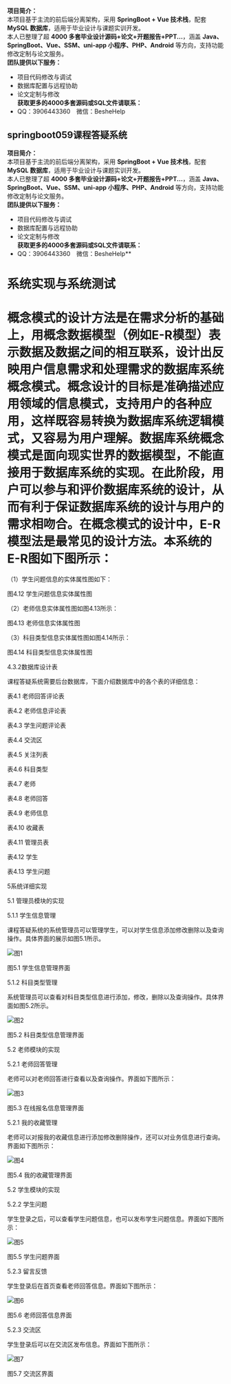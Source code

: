 **项目简介：**  
本项目基于主流的前后端分离架构，采用 **SpringBoot + Vue 技术栈**，配套 **MySQL 数据库**，适用于毕业设计与课题实训开发。  
本人已整理了超 **4000 多套毕业设计源码+论文+开题报告+PPT...**，涵盖 **Java、SpringBoot、Vue、SSM、uni-app 小程序、PHP、Android** 等方向，支持功能修改定制与论文服务。  
**团队提供以下服务：**  
- 项目代码修改与调试  
- 数据库配置与远程协助  
- 论文定制与修改  
**获取更多的4000多套源码或SQL文件请联系：**  
- QQ：3906443360 微信：BesheHelp


## springboot059课程答疑系统

**项目简介：**  
本项目基于主流的前后端分离架构，采用 **SpringBoot + Vue 技术栈**，配套 **MySQL 数据库**，适用于毕业设计与课题实训开发。  
本人已整理了超 **4000 多套毕业设计源码+论文+开题报告+PPT...**，涵盖 **Java、SpringBoot、Vue、SSM、uni-app 小程序、PHP、Android** 等方向，支持功能修改定制与论文服务。  
**团队提供以下服务：**  
- 项目代码修改与调试  
- 数据库配置与远程协助  
- 论文定制与修改  
**获取更多的4000多套源码或SQL文件请联系：**  
- QQ：3906443360 微信：BesheHelp**


# 系统实现与系统测试

# 概念模式的设计方法是在需求分析的基础上，用概念数据模型（例如E-R模型）表示数据及数据之间的相互联系，设计出反映用户信息需求和处理需求的数据库系统概念模式。概念设计的目标是准确描述应用领域的信息模式，支持用户的各种应用，这样既容易转换为数据库系统逻辑模式，又容易为用户理解。数据库系统概念模式是面向现实世界的数据模型，不能直接用于数据库系统的实现。在此阶段，用户可以参与和评价数据库系统的设计，从而有利于保证数据库系统的设计与用户的需求相吻合。在概念模式的设计中，E-R模型法是最常见的设计方法。本系统的E-R图如下图所示：

（1）学生问题信息的实体属性图如下：

图4.12  学生问题信息实体属性图

（2）老师信息实体属性图如图4.13所示：

图4.13  老师信息实体属性图

（3）科目类型信息实体属性图如图4.14所示：

图4.14 科目类型信息实体属性图

4.3.2数据库设计表

课程答疑系统需要后台数据库，下面介绍数据库中的各个表的详细信息：

表4.1 老师回答评论表

表4.2 老师信息评论表

表4.3 学生问题评论表

表4.4 交流区

表4.5 关注列表

表4.6 科目类型

表4.7 老师

表4.8 老师回答

表4.9 老师信息

表4.10 收藏表

表4.11 管理员表

表4.12 学生

表4.13 学生问题

5系统详细实现

5.1 管理员模块的实现

5.1.1 学生信息管理

课程答疑系统的系统管理员可以管理学生，可以对学生信息添加修改删除以及查询操作。具体界面的展示如图5.1所示。

![图1](images/image_0.png)

图5.1 学生信息管理界面

5.1.2 科目类型管理

系统管理员可以查看对科目类型信息进行添加，修改，删除以及查询操作。具体界面如图5.2所示。

![图2](images/image_1.png)

图5.2 科目类型信息管理界面

5.2 老师模块的实现

5.2.1 老师回答管理

老师可以对老师回答进行查看以及查询操作。界面如下图所示：

![图3](images/image_2.png)

图5.3 在线报名信息管理界面

5.2.1 我的收藏管理

老师可以对报我的收藏信息进行添加修改删除操作，还可以对业务信息进行查询。界面如下图所示：

![图4](images/image_3.png)

图5.4 我的收藏管理界面

5.2 学生模块的实现

5.2.2 学生问题

学生登录之后，可以查看学生问题信息，也可以发布学生问题信息。界面如下图所示：

![图5](images/image_4.png)

图5.5 学生问题界面

5.2.3 留言反馈

学生登录后在首页查看老师回答信息。界面如下图所示：

![图6](images/image_5.png)

图5.6 老师回答信息界面

5.2.3 交流区

学生登录后可以在交流区发布信息。界面如下图所示：

![图7](images/image_6.png)

图5.7 交流区界面


